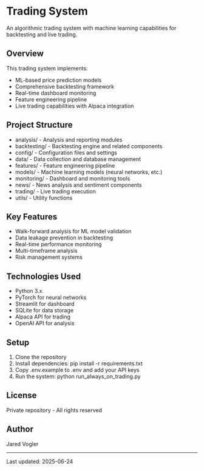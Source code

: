 ﻿# Trading System

An algorithmic trading system with machine learning capabilities for backtesting and live trading.

## Overview

This trading system implements:
- ML-based price prediction models
- Comprehensive backtesting framework
- Real-time dashboard monitoring
- Feature engineering pipeline
- Live trading capabilities with Alpaca integration

## Project Structure

- analysis/ - Analysis and reporting modules
- backtesting/ - Backtesting engine and related components
- config/ - Configuration files and settings
- data/ - Data collection and database management
- features/ - Feature engineering pipeline
- models/ - Machine learning models (neural networks, etc.)
- monitoring/ - Dashboard and monitoring tools
- news/ - News analysis and sentiment components
- trading/ - Live trading execution
- utils/ - Utility functions

## Key Features

- Walk-forward analysis for ML model validation
- Data leakage prevention in backtesting
- Real-time performance monitoring
- Multi-timeframe analysis
- Risk management systems

## Technologies Used

- Python 3.x
- PyTorch for neural networks
- Streamlit for dashboard
- SQLite for data storage
- Alpaca API for trading
- OpenAI API for analysis

## Setup

1. Clone the repository
2. Install dependencies: pip install -r requirements.txt
3. Copy .env.example to .env and add your API keys
4. Run the system: python run_always_on_trading.py

## License

Private repository - All rights reserved

## Author

Jared Vogler

---

Last updated: 2025-06-24
